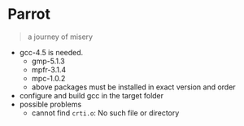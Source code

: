 # Parrot
> a journey of misery

- gcc-4.5 is needed.
  - gmp-5.1.3
  - mpfr-3.1.4
  - mpc-1.0.2
  - above packages must be installed in exact version and order
- configure and build gcc in the target folder
- possible problems
  - cannot find `crti.o`: No such file or directory
